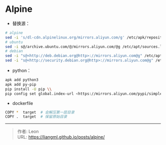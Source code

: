 # Alpine

+ 替换源：
```bash
# alpine
sed -i 's/dl-cdn.alpinelinux.org/mirrors.aliyun.com/g' /etc/apk/repositories
# ubuntu
sed -i s@/archive.ubuntu.com/@/mirrors.aliyun.com/@g /etc/apt/sources.list
# debian
sed -i "s@<http://deb.debian.org@http>://mirrors.aliyun.com@g" /etc/apt/sources.list
sed -i "s@<http://security.debian.org@http>://mirrors.aliyun.com@g" /etc/apt/sources.list
```
+ python：
```bash
apk add python3
apk add py-pip
pip install -U pip \\
pip config set global.index-url <https://mirrors.aliyun.com/pypi/simple/> \\
```
+ dockerfile
```bash
COPY *  target  # 会解压第一层目录
COPY .  target  # 保留原始目录
```



---

> 作者: Leon  
> URL: https://liangml.github.io/posts/alpine/  

